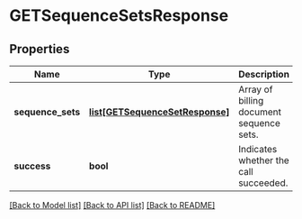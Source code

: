 # GETSequenceSetsResponse

## Properties
Name | Type | Description | Notes
------------ | ------------- | ------------- | -------------
**sequence_sets** | [**list[GETSequenceSetResponse]**](GETSequenceSetResponse.md) | Array of billing document sequence sets.  | [optional] 
**success** | **bool** | Indicates whether the call succeeded.  | [optional] 

[[Back to Model list]](../README.md#documentation-for-models) [[Back to API list]](../README.md#documentation-for-api-endpoints) [[Back to README]](../README.md)

